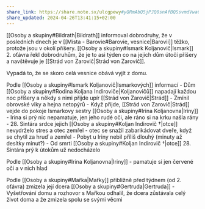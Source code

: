```yaml
---
share_link: https://share.note.sx/ulcgpewy#yQRmAbQ5jPJQ0snAfBQSsvmdVwaCIzM8HFSMK7YmoJM
share_updated: 2024-04-26T13:41:15+02:00
---
```

[[Osoby a skupiny#Bildrath|Bildrath]] informoval dobrodruhy, že v posledních dnech je v [[Místa - Barovie#Barovie, vesnice|Barovii]] těžko, protože jsou v okolí příšery. [[Osoby a skupiny#Ismark Koljanovič|Ismark]] 2. oťávra řekl dobrodruhům, že je to asi týden co na jejich dům útočí příšery a navštěvuje je [[Strád von Zarovič|Strád von Zarovič]].

Vypadá to, že se skoro celá vesnice obává vyjít z domu.

Podle [[Osoby a skupiny#Ismark Koljanovič|Ismarkových]] informací
	- Dům [[Osoby a skupiny#Rodina Koljana Indiroviče|Koljanovičů]] napadají každou noc příšery a někdy s nimi přijde upír [[Strád von Zarovič|Strád]]
		- Zmínil obrovské vlky a hejna netopýrů
	- Když přijde, [[Strád von Zarovič|Strád]] vejde do pokoje Ismarkovy sestry [[Osoby a skupiny#Irina Koljanovna|Iriny]]
	- Irina si prý nic nepamatuje, jen jeho rudé oči, ale ráno si na krku našla rány
	- 28. Sintára srdce jejich [[Osoby a skupiny#Koljan Indirovič †|otce]] nevydrželo stres a otec zemřel
		- otec se snažil zabarikádovat dveře, když se chytil za hruď a zemřel
	- Pobyt u Iriny nebil příliš dlouhý (minuty až desítky minut?)
	- Od smrti [[Osoby a skupiny#Koljan Indirovič †|otce]] 28. Sintára prý k útokům už nedocházelo

Podle [[Osoby a skupiny#Irina Koljanovna|Iriny]]
	- pamatuje si jen červené oči a v nich hlad

Podle [[Osoby a skupiny#Mařka|Mařky]] přibližně před týdnem (od 2. oťávra) zmizela její dcera [[Osoby a skupiny#Gertruda|Gertruda]]
	- Vyšetřování domu a rozhovor s Mařkou odhalil, že dcera zůstávala celý život doma a že zmizela spolu se svými věcmi
